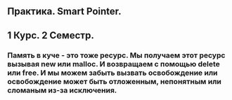 ## Практика. Smart Pointer.
## 1 Курс. 2 Семестр.
### Память в куче - это тоже ресурс. Мы получаем этот ресурс вызывая new или malloc. И возвращаем с помощью delete или free. И мы можем забыть вызвать освобождение или освобождение может быть отложенным, непонятным или сломаным из-за исключения.